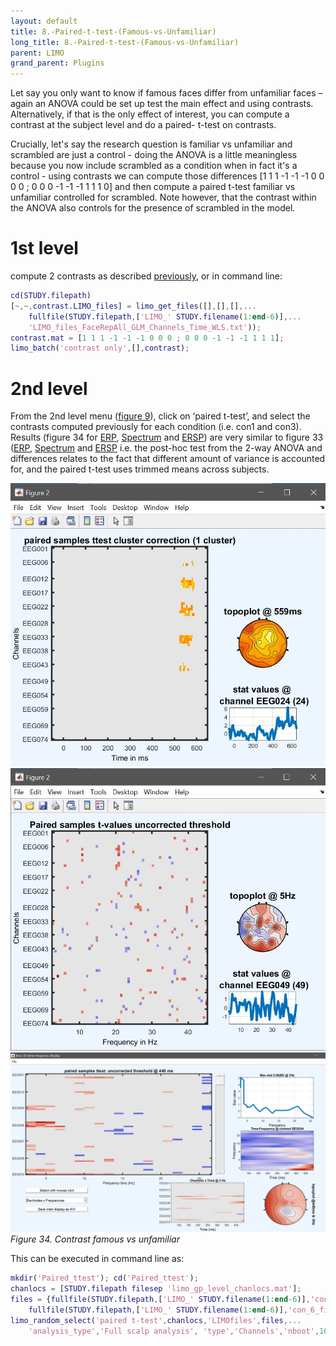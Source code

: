 ```yaml
---
layout: default
title: 8.-Paired-t-test-(Famous-vs-Unfamiliar)
long_title: 8.-Paired-t-test-(Famous-vs-Unfamiliar)
parent: LIMO
grand_parent: Plugins
---
```

Let say you only want to know if famous faces differ from unfamiliar faces – again an ANOVA could be set up test the main effect and using contrasts. Alternatively, if that is the only effect of interest, you can compute a contrast at the subject level and do a paired- t-test on contrasts. 

Crucially, let's say the research question is familiar vs unfamiliar and scrambled are just a control - doing the ANOVA is a little meaningless because you now include scrambled as a condition when in fact it's a control - using contrasts we can compute those differences [1 1 1 -1 -1 -1 0 0 0 0 ; 0 0 0 -1 -1 -1 1 1 1 0] and then compute a paired t-test familiar vs unfamiliar controlled for scrambled. Note however, that the contrast within the ANOVA also controls for the presence of scrambled in the model.

# 1st level

compute 2 contrasts as described [previously](https://github.com/LIMO-EEG-Toolbox/limo_meeg/wiki/5.-One-sample-t-test-(contrasting-Full-Faces-vs-Scrambled-Faces-at-the-subject-level)), or in command line:

``` matlab
cd(STUDY.filepath)
[~,~,contrast.LIMO_files] = limo_get_files([],[],[],...
    fullfile(STUDY.filepath,['LIMO_' STUDY.filename(1:end-6)],...
    'LIMO_files_FaceRepAll_GLM_Channels_Time_WLS.txt'));
contrast.mat = [1 1 1 -1 -1 -1 0 0 0 ; 0 0 0 -1 -1 -1 1 1 1];
limo_batch('contrast only',[],contrast);
```

# 2nd level

From the 2nd level menu ([figure 9](https://github.com/LIMO-EEG-Toolbox/limo_meeg/blob/master/resources/images/9.jpg)), click on ‘paired t-test’, and select the contrasts computed previously for each condition (i.e. con1 and con3). Results (figure 34 for [ERP](https://github.com/LIMO-EEG-Toolbox/limo_meeg/blob/master/resources/images/34a.jpg), [Spectrum](https://github.com/LIMO-EEG-Toolbox/limo_meeg/blob/master/resources/images/34b.jpg) and [ERSP](https://github.com/LIMO-EEG-Toolbox/limo_meeg/blob/master/resources/images/34c.jpg)) are very similar to figure 33 ([ERP](https://github.com/LIMO-EEG-Toolbox/limo_meeg/blob/master/resources/images/33a.jpg), [Spectrum](https://github.com/LIMO-EEG-Toolbox/limo_meeg/blob/master/resources/images/33b.jpg) and [ERSP](https://github.com/LIMO-EEG-Toolbox/limo_meeg/blob/master/resources/images/33c.jpg) i.e. the post-hoc test from the 2-way ANOVA and differences relates to the fact that different amount of variance is accounted for, and the paired t-test uses trimmed means across subjects.

![Figure 34a. t-test ERP](https://github.com/LIMO-EEG-Toolbox/limo_meeg/blob/master/resources/images/34a.jpg)  
![Figure 34b. t-test pectrum](https://github.com/LIMO-EEG-Toolbox/limo_meeg/blob/master/resources/images/34b.jpg)  
![Figure 34c. t-test ERSP](https://github.com/LIMO-EEG-Toolbox/limo_meeg/blob/master/resources/images/34c.jpg)  
_Figure 34. Contrast famous vs unfamiliar_  

This can be executed in command line as:  
```matlab
mkdir('Paired_ttest'); cd('Paired_ttest');
chanlocs = [STUDY.filepath filesep 'limo_gp_level_chanlocs.mat'];
files = {fullfile(STUDY.filepath,['LIMO_' STUDY.filename(1:end-6)],'con_5_files_FaceRepAll_GLM_Channels_Time_WLS.txt'), ...
    fullfile(STUDY.filepath,['LIMO_' STUDY.filename(1:end-6)],'con_6_files_FaceRepAll_GLM_Channels_Time_WLS.txt')};
limo_random_select('paired t-test',chanlocs,'LIMOfiles',files,...
    'analysis_type','Full scalp analysis', 'type','Channels','nboot',1000,'tfce',0);
```

